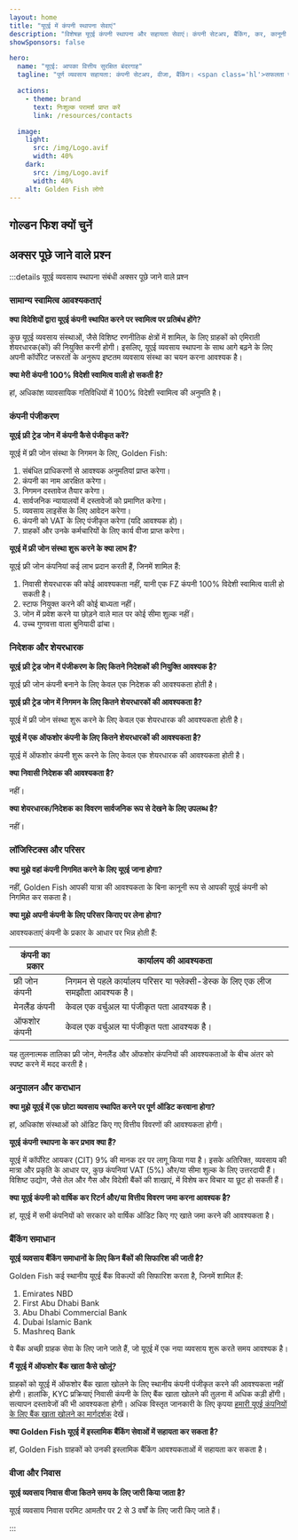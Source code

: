 ```yaml
---
layout: home
title: "यूएई में कंपनी स्थापना सेवाएं"
description: "विशेषज्ञ यूएई कंपनी स्थापना और सहायता सेवाएं। कंपनी सेटअप, बैंकिंग, कर, कानूनी और वीजा समाधान। केवल स्वीकृति के बाद भुगतान करें।"
showSponsors: false

hero:
  name: "यूएई: आपका वित्तीय सुरक्षित बंदरगाह"
  tagline: "पूर्ण व्यवसाय सहायता: कंपनी सेटअप, वीजा, बैंकिंग। <span class='hl'>सफलता नहीं — कोई शुल्क नहीं</span>।"

  actions:
    - theme: brand
      text: निःशुल्क परामर्श प्राप्त करें
      link: /resources/contacts

  image:
    light:
      src: /img/Logo.avif
      width: 40%
    dark:
      src: /img/Logo.avif
      width: 40%
    alt: Golden Fish लोगो
---
```


<FeatureCards :features="[
  {
    title: 'कंपनी स्थापना मार्गदर्शिका',
    details: '**Free Zone, Offshore, Mainland, Branch** में कंपनियां स्थापित करने की पूर्ण मार्गदर्शिका।',
    items: [
      'Free Zones और Mainland में 100% विदेशी स्वामित्व उपलब्ध',
      'कम कर दरें - केवल 9% कॉर्पोरेट कर',
      'कोई मुद्रा नियंत्रण नहीं - आसान पूंजी प्रत्यावर्तन'
    ],
    linkText: 'और जानें',
    link: '/uae-business/offer/company-registration/',
    icon: {
      light: '/img/iStock-2051326997.avif',
      dark: '/img/iStock-1448478309.jpg',
      alt: 'कंपनी स्थापना मार्गदर्शिका'
    }
  },
  {
    title: 'बैंक खाता खोलना',
    details: 'यूएई के विश्वसनीय बैंकों के साथ आसानी से व्यावसायिक या व्यक्तिगत बैंक खाते खोलें।',
    items: [
      'सरकारी स्वीकृतियों के लिए एंड-टू-एंड PRO सेवाएं',
      'पूर्ण बैंकिंग पैकेज सेटअप',
      '**96% सफलता दर**',
    ],
    linkText: 'और जानें',
    link: '/uae-business/offer/banking/',
    icon: {
      light: '/img/iStock-2153786564.avif',
      dark: '/img/iStock-2166793628.avif',
      alt: 'बैंकिंग सेवाएं'
    }
  },
  {
    title: 'Golden Visa और निवास',
    details: 'सरल आवेदन प्रक्रिया के साथ दीर्घकालिक निवास के लिए यूएई **Golden Visa** प्राप्त करें।',
    items: [
      '**हर 6 महीने में यूएई में प्रवेश की आवश्यकता नहीं**',
      'योग्यता शर्तों को बनाए रखने पर नवीनीकरण के विकल्प के साथ 10 वर्ष की वैधता',
      '92% सफलता दर',
    ],
    linkText: 'और जानें',
    link: '/uae-business/offer/golden-visa/',
    icon: {
      light: '/img/iStock-1312241253.avif',
      dark: '/img/ILONMASKID.webp',
      alt: 'वीजा सेवाएं'
    }
  },
]" />

<FeatureCards :features="[
  {
    title: 'अनुपालन सेवाएं',
    details: 'हमारे विशेषज्ञ आपको ESR रिपोर्ट और UBO फाइलिंग सहित जटिल यूएई नियामक आवश्यकताओं के माध्यम से मार्गदर्शन करते हैं।',
    items: [],
    linkText: 'और जानें',
    link: '/uae-business/company-registration/Protect-Your-Business',
    icon: {
      light: '/img/iStock-1299393716.avif',
      dark: '/img/iStock-2149731304.avif',
      alt: 'अनुपालन सेवाएं'
    }
  },
  {
    title: 'कॉर्पोरेट कर और VAT',
    details: 'Federal Tax Authority (FTA) के साथ कॉर्पोरेट कर और VAT दायित्वों के अनुपालन को सुनिश्चित करने वाली विशेषज्ञ सलाह।',
    items: [],
    linkText: 'और जानें',
    link: '/uae-business/company-registration/accounting-legal',
    icon: {
      light: '/img/iStock-1018285934.avif',
      dark: '/img/iStock-584576538.avif',
      alt: 'कर सेवाएं'
    }
  },
  {
    title: 'कानूनी सेवाएं',
    details: 'कानूनी टीम M&As, कॉर्पोरेट पुनर्गठन, वित्तपोषण और विवाद समाधान के संबंध में यूएई के कानूनों पर सलाह देती है।',
    items: [],
    linkText: 'और जानें',
    link: '/uae-business/company-registration/Protect-Your-Business',
    icon: {
      light: '/img/iStock-650045508.avif',
      dark: '/img/iStock-1498627598.avif',
      alt: 'कानूनी सेवाएं'
    }
  },
  {
    title: 'लेखा और वेतन',
    details: 'हमारे लेखाकार वित्त का प्रबंधन करते हैं, बुककीपिंग, समाधान, वेतन और ऑडिट सहायता प्रदान करते हैं, भर्ती लागत बचाते हैं।',
    items: [],
    linkText: 'और जानें',
    link: '/resources/contacts',
    icon: {
      light: '/img/iStock-1022793868.avif',
      dark: '/img/iStock-1320130292.jpg',
      alt: 'लेखा सेवाएं'
    }
  },
]" />

## गोल्डन फिश क्यों चुनें

<BenefitsList :features="[
  {
    icon: '🏢',
    title: 'स्थानीय UAE विशेषज्ञता',
    text: 'दुबई में समर्पित विशेषज्ञ प्रक्रिया के हर चरण में विशेषज्ञ मार्गदर्शन प्रदान करते हैं।'
  },
  {
    icon: '📊',
    title: 'सिद्ध सफलता दर',
    text: 'हमारी प्रीमियम प्रोसेसिंग के माध्यम से जारी किए गए सैकड़ों वीजा, बैंक खाते और कंपनी पंजीकरण के साथ 90% से अधिक स्वीकृति दर।'
  },
  {
    icon: '💸',
    title: '**सफलता-आधारित शुल्क**',
    text: '[स्वीकृति के बाद ही भुगतान करें](/uae-business/benefits/success-based-fees)। बिना किसी छिपी लागत के पूर्ण पारदर्शिता।'
  },
]" />

## अक्सर पूछे जाने वाले प्रश्न

:::details यूएई व्यवसाय स्थापना संबंधी अक्सर पूछे जाने वाले प्रश्न

### सामान्य स्वामित्व आवश्यकताएं

**क्या विदेशियों द्वारा यूएई कंपनी स्थापित करने पर स्वामित्व पर प्रतिबंध होंगे?**

कुछ यूएई व्यवसाय संस्थाओं, जैसे विशिष्ट रणनीतिक क्षेत्रों में शामिल, के लिए ग्राहकों को एमिराती शेयरधारक(कों) की नियुक्ति करनी होगी। इसलिए, यूएई व्यवसाय स्थापना के साथ आगे बढ़ने के लिए अपनी कॉर्पोरेट जरूरतों के अनुरूप इष्टतम व्यवसाय संस्था का चयन करना आवश्यक है।

**क्या मेरी कंपनी 100% विदेशी स्वामित्व वाली हो सकती है?**

हां, अधिकांश व्यावसायिक गतिविधियों में 100% विदेशी स्वामित्व की अनुमति है।

### कंपनी पंजीकरण

**यूएई फ्री ट्रेड जोन में कंपनी कैसे पंजीकृत करें?**

यूएई में फ्री जोन संस्था के निगमन के लिए, Golden Fish:

1. संबंधित प्राधिकरणों से आवश्यक अनुमतियां प्राप्त करेगा।
2. कंपनी का नाम आरक्षित करेगा।
3. निगमन दस्तावेज तैयार करेगा।
4. सार्वजनिक न्यायालयों में दस्तावेजों को प्रमाणित करेगा।
5. व्यवसाय लाइसेंस के लिए आवेदन करेगा।
6. कंपनी को VAT के लिए पंजीकृत करेगा (यदि आवश्यक हो)।
7. ग्राहकों और उनके कर्मचारियों के लिए कार्य वीजा प्राप्त करेगा।

**यूएई में फ्री जोन संस्था शुरू करने के क्या लाभ हैं?**

यूएई फ्री जोन कंपनियां कई लाभ प्रदान करती हैं, जिनमें शामिल हैं:

1. निवासी शेयरधारक की कोई आवश्यकता नहीं, यानी एक FZ कंपनी 100% विदेशी स्वामित्व वाली हो सकती है।
2. स्टाफ नियुक्त करने की कोई बाध्यता नहीं।
3. जोन में प्रवेश करने या छोड़ने वाले माल पर कोई सीमा शुल्क नहीं।
4. उच्च गुणवत्ता वाला बुनियादी ढांचा।

### निदेशक और शेयरधारक

**यूएई फ्री ट्रेड जोन में पंजीकरण के लिए कितने निदेशकों की नियुक्ति आवश्यक है?**

यूएई फ्री जोन कंपनी बनाने के लिए केवल एक निदेशक की आवश्यकता होती है।

**यूएई फ्री ट्रेड जोन में निगमन के लिए कितने शेयरधारकों की आवश्यकता है?**

यूएई में फ्री जोन संस्था शुरू करने के लिए केवल एक शेयरधारक की आवश्यकता होती है।

**यूएई में एक ऑफशोर कंपनी के लिए कितने शेयरधारकों की आवश्यकता है?**

यूएई में ऑफशोर कंपनी शुरू करने के लिए केवल एक शेयरधारक की आवश्यकता होती है।

**क्या निवासी निदेशक की आवश्यकता है?**

नहीं।

**क्या शेयरधारक/निदेशक का विवरण सार्वजनिक रूप से देखने के लिए उपलब्ध है?**

नहीं।

### लॉजिस्टिक्स और परिसर

**क्या मुझे वहां कंपनी निगमित करने के लिए यूएई जाना होगा?**

नहीं, Golden Fish आपकी यात्रा की आवश्यकता के बिना कानूनी रूप से आपकी यूएई कंपनी को निगमित कर सकता है।

**क्या मुझे अपनी कंपनी के लिए परिसर किराए पर लेना होगा?**

आवश्यकताएं कंपनी के प्रकार के आधार पर भिन्न होती हैं:

| कंपनी का प्रकार | कार्यालय की आवश्यकता |
| ----------------- | --------------------------------------------------------------------------------------- |
| फ्री जोन कंपनी | निगमन से पहले कार्यालय परिसर या फ्लेक्सी-डेस्क के लिए एक लीज समझौता आवश्यक है। |
| मेनलैंड कंपनी | केवल एक वर्चुअल या पंजीकृत पता आवश्यक है। |
| ऑफशोर कंपनी | केवल एक वर्चुअल या पंजीकृत पता आवश्यक है। |

यह तुलनात्मक तालिका फ्री जोन, मेनलैंड और ऑफशोर कंपनियों की आवश्यकताओं के बीच अंतर को स्पष्ट करने में मदद करती है।

### अनुपालन और कराधान

**क्या मुझे यूएई में एक छोटा व्यवसाय स्थापित करने पर पूर्ण ऑडिट करवाना होगा?**

हां, अधिकांश संस्थाओं को ऑडिट किए गए वित्तीय विवरणों की आवश्यकता होगी।

**यूएई कंपनी स्थापना के कर प्रभाव क्या हैं?**

यूएई में कॉर्पोरेट आयकर (CIT) 9% की मानक दर पर लागू किया गया है। इसके अतिरिक्त, व्यवसाय की मात्रा और प्रकृति के आधार पर, कुछ कंपनियां VAT (5%) और/या सीमा शुल्क के लिए उत्तरदायी हैं। विशिष्ट उद्योग, जैसे तेल और गैस और विदेशी बैंकों की शाखाएं, में विशेष कर विचार या छूट हो सकती हैं।

**क्या यूएई कंपनी को वार्षिक कर रिटर्न और/या वित्तीय विवरण जमा करना आवश्यक है?**

हां, यूएई में सभी कंपनियों को सरकार को वार्षिक ऑडिट किए गए खाते जमा करने की आवश्यकता है।

### बैंकिंग समाधान

**यूएई व्यवसाय बैंकिंग समाधानों के लिए किन बैंकों की सिफारिश की जाती है?**

Golden Fish कई स्थानीय यूएई बैंक विकल्पों की सिफारिश करता है, जिनमें शामिल हैं:

1. Emirates NBD
2. First Abu Dhabi Bank
3. Abu Dhabi Commercial Bank
4. Dubai Islamic Bank
5. Mashreq Bank

ये बैंक अच्छी ग्राहक सेवा के लिए जाने जाते हैं, जो यूएई में एक नया व्यवसाय शुरू करते समय आवश्यक है।

**मैं यूएई में ऑफशोर बैंक खाता कैसे खोलूं?**

ग्राहकों को यूएई में ऑफशोर बैंक खाता खोलने के लिए स्थानीय कंपनी पंजीकृत करने की आवश्यकता नहीं होगी। हालांकि, KYC प्रक्रियाएं निवासी कंपनी के लिए बैंक खाता खोलने की तुलना में अधिक कड़ी होंगी। सत्यापन दस्तावेजों की भी आवश्यकता होगी। अधिक विस्तृत जानकारी के लिए कृपया [हमारी यूएई कंपनियों के लिए बैंक खाता खोलने का मार्गदर्शक](./uae-business/company-registration/banking) देखें।

**क्या Golden Fish यूएई में इस्लामिक बैंकिंग सेवाओं में सहायता कर सकता है?**

हां, Golden Fish ग्राहकों को उनकी इस्लामिक बैंकिंग आवश्यकताओं में सहायता कर सकता है।

### वीजा और निवास

**यूएई व्यवसाय निवास वीजा कितने समय के लिए जारी किया जाता है?**

यूएई व्यवसाय निवास परमिट आमतौर पर 2 से 3 वर्षों के लिए जारी किए जाते हैं।

:::